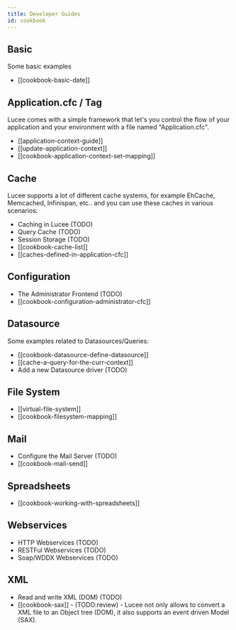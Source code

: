 ```yaml
---
title: Developer Guides
id: cookbook
---
```


## Basic ##

Some basic examples

* [[cookbook-basic-date]]

## Application.cfc / Tag <cfapplication> ##

Lucee comes with a simple framework that let's you control the flow of your application and your environment with a file named "Application.cfc".

* [[application-context-guide]]
* [[update-application-context]]
* [[cookbook-application-context-set-mapping]]

## Cache ##

Lucee supports a lot of different cache systems, for example EhCache, Memcached, Infinispan, etc.. and you can use these caches in various scenarios:

* Caching in Lucee (TODO)
* Query Cache (TODO)
* Session Storage (TODO)
* [[cookbook-cache-list]]
* [[caches-defined-in-application-cfc]]

## Configuration ##

* The Administrator Frontend (TODO)
* [[cookbook-configuration-administrator-cfc]]

## Datasource ##

Some examples related to Datasources/Queries:

* [[cookbook-datasource-define-datasource]]
* [[cache-a-query-for-the-curr-context]]
* Add a new Datasource driver (TODO)

## File System ##

* [[virtual-file-system]]
* [[cookbook-filesystem-mapping]]

## Mail ##

* Configure the Mail Server (TODO)
* [[cookbook-mail-send]]

## Spreadsheets ##

* [[cookbook-working-with-spreadsheets]]

## Webservices ##

* HTTP Webservices (TODO)
* RESTFul Webservices (TODO)
* Soap/WDDX Webservices (TODO)

## XML ##

* Read and write XML (DOM) (TODO)
* [[cookbook-sax]] - (TODO:review) - Lucee not only allows to convert a XML file to an Object tree (DOM), it also supports an event driven Model (SAX).
